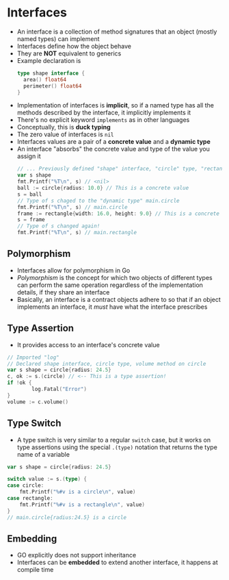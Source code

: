 # Interfaces
- An interface is a collection of method signatures that an object (mostly named types) can implement
- Interfaces define how the object behave
- They are **NOT** equivalent to generics
- Example declaration is
  ```go
  type shape interface {
    area() float64
    perimeter() float64
  }
  ```
- Implementation of interfaces is **implicit**, so if a named type has all the methods described by the interface, it implicitly implements it
- There's no explicit keyword `implements` as in other languages
- Conceptually, this is **duck typing**
- The zero value of interfaces is `nil`
- Interfaces values are a pair of a **concrete value** and a **dynamic type**
- An interface "absorbs" the concrete value and type of the value you assign it
  ```go
  // ... Previously defined "shape" interface, "circle" type, "rectangle" type
  var s shape
  fmt.Printf("%T\n", s) // <nil>
  ball := circle{radius: 10.0} // This is a concrete value
  s = ball
  // Type of s chaged to the "dynamic type" main.circle
  fmt.Printf("%T\n", s) // main.circle
  frame := rectangle{width: 16.0, height: 9.0} // This is a concrete value
  s = frame
  // Type of s changed again!
  fmt.Printf("%T\n", s) // main.rectangle
  ```

## Polymorphism
- Interfaces allow for polymorphism in Go
- *Polymorphism* is the concept for which two objects of different types can perform the same operation regardless of the implementation details, if they share an interface
- Basically, an interface is a contract objects adhere to so that if an object implements an interface, it *must* have what the interface prescribes

## Type Assertion
- It provides access to an interface's concrete value
```go
// Imported "log"
// Declared shape interface, circle type, volume method on circle
var s shape = circle{radius: 24.5}
c, ok := s.(circle) // <-- This is a type assertion!
if !ok {
		log.Fatal("Error")
}
volume := c.volume()
```

## Type Switch
- A type switch is very similar to a regular `switch` case, but it works on type assertions using the special `.(type)` notation that returns the type name of a variable
```go
var s shape = circle{radius: 24.5}

switch value := s.(type) {
case circle:
    fmt.Printf("%#v is a circle\n", value)
case rectangle:
    fmt.Printf("%#v is a rectangle\n", value)
}
// main.circle{radius:24.5} is a circle
```

## Embedding
- GO explicitly does not support inheritance
- Interfaces can be **embedded** to extend another interface, it happens at compile time

